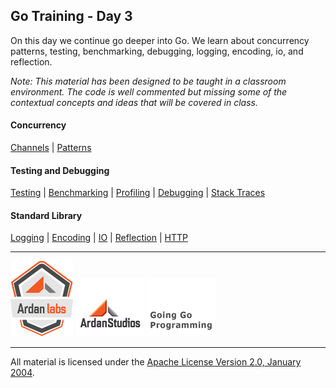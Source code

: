## Go Training - Day 3
On this day we continue go deeper into Go. We learn about concurrency patterns, testing, benchmarking, debugging, logging, encoding, io, and reflection.

*Note: This material has been designed to be taught in a classroom environment. The code is well commented but missing some of the contextual concepts and ideas that will be covered in class.*

#### Concurrency
[Channels](../channels/readme.md) | 
[Patterns](../concurrency_patterns/readme.md)

#### Testing and Debugging
[Testing](../testing/readme.md) | 
[Benchmarking](../benchmarking/readme.md) | 
[Profiling](../profiling/readme.md) | 
[Debugging](../godebug/readme.md) | 
[Stack Traces](../stack_trace/readme.md)  

#### Standard Library
[Logging](../logging/readme.md) | 
[Encoding](../encoding/readme.md) | 
[IO](../writers_readers/readme.md) | 
[Reflection](../reflection/readme.md) | 
[HTTP](../http/readme.md)
___
[![Ardan Labs](images/ggt_logo.png)](http://www.ardanlabs.com)
[![Ardan Studios](images/ardan_logo.png)](http://www.ardanstudios.com)
[![GoingGo Blog](images/ggb_logo.png)](http://www.goinggo.net)
___
All material is licensed under the [Apache License Version 2.0, January 2004](http://www.apache.org/licenses/LICENSE-2.0).